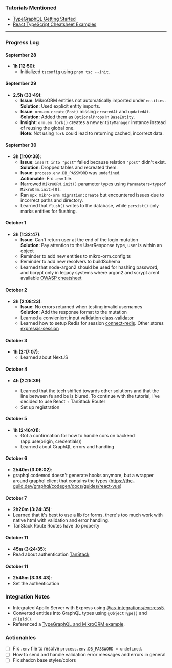 ### Tutorials Mentioned

- [TypeGraphQL Getting Started](https://typegraphql.com/docs/getting-started.html#:~:text=Boolean!%0A%7D-,Want%20more%3F,-That%20was%20only)
- [React TypeScript Cheatsheet Examples](https://react-typescript-cheatsheet.netlify.app/docs/basic/examples)

---

### Progress Log

#### September 28

- **1h (12:50)**:
  - Initialized `tsconfig` using `pnpm tsc --init`.

#### September 29

- **2.5h (33:49)**:
  - **Issue**: MikroORM entities not automatically imported under `entities`.  
    **Solution**: Used explicit entity imports.
  - **Issue**: `orm.em.create(Post)` missing `createdAt` and `updatedAt`.  
    **Solution**: Added them as `OptionalProps` in `BaseEntity`.
  - **Insight**: `orm.em.fork()` creates a new `EntityManager` instance instead of reusing the global one.  
    **Note**: Not using `fork` could lead to returning cached, incorrect data.

#### September 30

- **3h (1:00:38)**:
  - **Issue**: `insert into "post"` failed because relation `"post"` didn't exist.  
    **Solution**: Dropped tables and recreated them.
  - **Issue**: `process.env.DB_PASSWORD` was `undefined`.  
    **Actionable**: Fix `.env` file.
  - Narrowed `MikroORM.init()` parameter types using `Parameters<typeof MikroOrm.init>[0]`.
  - Ran `npx mikro-orm migration:create` but encountered issues due to incorrect paths and directory.
  - Learned that `flush()` writes to the database, while `persist()` only marks entities for flushing.

#### October 1

- **3h (1:32:47)**:
  - **Issue**: Can't return user at the end of the login mutation  
    **Solution**: Pay attention to the UserResponse type, user is within an object
  - Reminder to add new entities to mikro-orm.config.ts
  - Reminder to add new resolvers to buildSchema
  - Learned that node-argon2 should be used for hashing password, and bcrypt only in legacy systems where argon2 and scrypt arent available [OWASP cheatsheet](https://cheatsheetseries.owasp.org/index.html)

#### October 2

- **3h (2:08:23)**:
  - **Issue**: No errors returned when testing invalid usernames  
    **Solution**: Add the response format to the mutation
  - Learned a convienient input validation [class-validator](https://typegraphql.com/docs/validation.html)
  - Learned how to setup Redis for session [connect-redis](https://www.npmjs.com/package/connect-redis). Other stores [expressjs-session](https://github.com/expressjs/session#compatible-session-stores)

#### October 3

- **1h (2:17:07)**:
  - Learned about NextJS

#### October 4

- **4h (2:25:39)**:

  - Learned that the tech shifted towards other solutions and that the line between fe and be is blured. To continue with the tutorial, I've decided to use React + TanStack Router
  - Set up registration

#### October 5

- **1h (2:46:01)**:
  - Got a confirmation for how to handle cors on backend (app.use(origin, credentials))
  - Learned about GraphQL errors and handling

#### October 6

- **2h40m (3:06:02)**:
- graphql codemod doesn't generate hooks anymore, but a wrapper around graphql client that contains the types (https://the-guild.dev/graphql/codegen/docs/guides/react-vue)

#### October 7

- **2h20m (3:24:35)**:
- Learned that it's best to use a lib for forms, there's too much work with native html with validation and error handling.
- TanStack Route Routes have .to property

#### October 11

- **45m (3:24:35)**:
- Read about authentication [TanStack](https://tanstack.com/router/v1/docs/framework/react/how-to/setup-authentication)

#### October 11

- **2h45m (3:38:43)**:
- Set the authentication

### Integration Notes

- Integrated Apollo Server with Express using [@as-integrations/express5](https://www.npmjs.com/package/@as-integrations/express5).
- Converted entities into GraphQL types using `@ObjectType()` and `@Field()`.
- Referenced a [TypeGraphQL and MikroORM example](https://github.com/MichalLytek/type-graphql/tree/v2.0.0-rc.2/examples/mikro-orm).

### Actionables

- [ ] Fix `.env` file to resolve `process.env.DB_PASSWORD = undefined`.
- [ ] How to send and handle validation error messages and errors in general
- [ ] Fix shadcn base styles/colors
